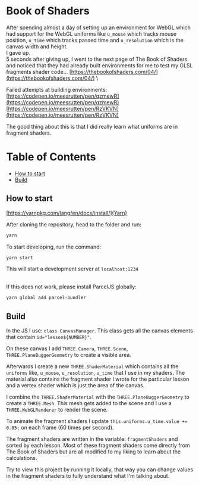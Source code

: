 # Book of Shaders

After spending almost a day of setting up an environment for WebGL which had support for the WebGL uniforms like `u_mouse` which tracks mouse position, `u_time` which tracks passed time and `u_resolution` which is the canvas width and height. \
I gave up. \
5 seconds after giving up, I went to the next page of The Book of Shaders and noticed that they had already built environments for me to test my GLSL fragments shader code...
[https://thebookofshaders.com/04/](https://thebookofshaders.com/04/) \

Failed attempts at building environments: \
[https://codepen.io/meesrutten/pen/qzmewR](https://codepen.io/meesrutten/pen/qzmewR) \
[https://codepen.io/meesrutten/pen/RzVKVN](https://codepen.io/meesrutten/pen/RzVKVN)

The good thing about this is that I did really learn what uniforms are in fragment shaders.

# Table of Contents
- [How to start](#how-to-start)
- [Build](#build)

## How to start
[https://yarnpkg.com/lang/en/docs/install/](Yarn)

After cloning the repository, head to the folder and run:

```sh
yarn
```

To start developing, run the command:

```sh
yarn start
```

This will start a development server at ```localhost:1234```

\
If this does not work, please install ParcelJS globally:

```sh
yarn global add parcel-bundler
```

## Build

In the JS I use: `class CanvasManager`. This class gets all the canvas elements that contain `id="lesson${NUMBER}"`.

On these canvas I add `THREE.Camera`, `THREE.Scene`, `THREE.PlaneBuggerGeometry` to create a visible area.

Afterwards I create a new `THREE.ShaderMaterial` which contains all the `uniforms` like, `u_mouse`, `u_resolution`, `u_time` that I use in my shaders. The material also contains the fragment shader I wrote for the particular lesson and a vertex shader which is just the area of the canvas.

I combine the `THREE.ShaderMaterial` with the `THREE.PlaneBuggerGeometry` to create a `THREE.Mesh`. This mesh gets added to the scene and I use a `THREE.WebGLRenderer` to render the scene. 

To animate the fragment shaders I update `this.uniforms.u_time.value += 0.05;` on each frame (60 times per second).

The fragment shaders are written in the variable: `fragmentShaders` and sorted by each lesson.
Most of these fragment shaders come directly from The Book of Shaders but are all modified to my liking to learn about the calculations.

Try to view this project by running it locally, that way you can change values in the fragment shaders to fully understand what I'm talking about.
